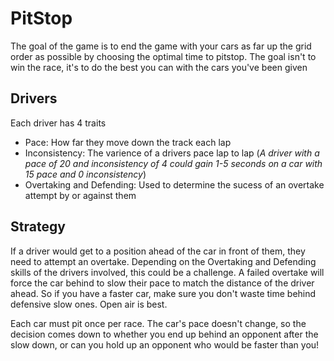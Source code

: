 # PitStop
The goal of the game is to end the game with your cars as far up the 
grid order as possible by choosing the optimal time to pitstop. The goal isn't to
win the race, it's to do the best you can with the cars you've been given

## Drivers
Each driver has 4 traits
- Pace: How far they move down the track each lap
- Inconsistency: The varience of a drivers pace lap to lap
    (*A driver with a pace of 20 and inconsistency of 4 could gain 1-5 seconds on a car with 15 pace and 0 inconsistency*)
- Overtaking and Defending: Used to determine the sucess of an overtake attempt
    by or against them

## Strategy
If a driver would get to a position ahead of the car in front of them, they need to
attempt an overtake. Depending on the Overtaking and Defending skills of the 
drivers involved, this could be a challenge. A failed overtake will force the car behind to
slow their pace to match the distance of the driver ahead. So if you have a faster car, 
make sure you don't waste time behind defensive slow ones. Open air is best.

Each car must pit once per race. The car's pace doesn't change, so the decision comes down
to whether you end up behind an opponent after the slow down, or can you hold up an 
opponent who would be faster than you!
